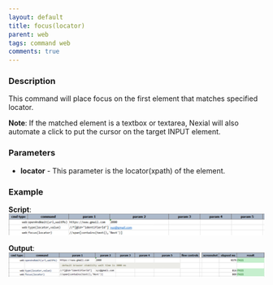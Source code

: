 ```yaml
---
layout: default
title: focus(locator)
parent: web
tags: command web
comments: true
---
```


### Description

This command will place focus on the first element that matches specified locator. 

**Note**: If the matched element is a textbox or textarea, Nexial will also automate a  click to put the cursor on the target INPUT element.

### Parameters

- **locator** - This parameter is the locator(xpath) of the element.

### Example

**Script**:<br/>
![](image/focus_01.png)

**Output**:<br/>
![](image/focus_02.png)
